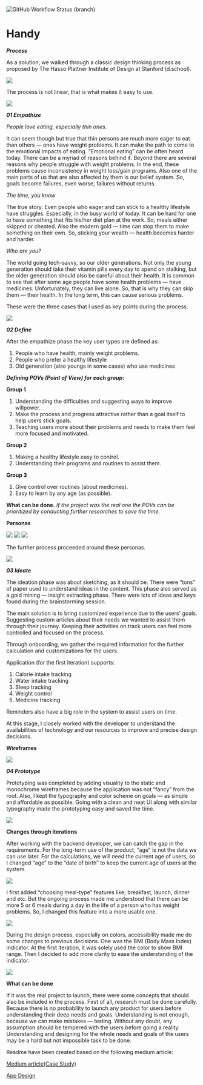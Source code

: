 ![GitHub Workflow Status (branch)](https://img.shields.io/github/workflow/status/yusubx/Handy/Flutter%20CI/master)

# Handy

***Process***

As a solution, we walked through a classic design thinking process as proposed by The Hasso Plattner Institute of Design at Stanford (d.school).

<img src="design/process.jpeg"/>

The process is not linear, that is what makes it easy to use.

<img src="design/run.jpeg"/>

***01 Empathize***

_People love eating, especially thin ones._

It can seem though but true that thin persons are much more eager to eat than others — ones have weight problems. It can make the path to come to the emotional impacts of eating. “Emotional eating” can be often heard today. There can be a myriad of reasons behind it. Beyond there are several reasons why people struggle with weight problems. In the end, these problems cause inconsistency in weight loss/gain programs. Also one of the main parts of us that are also affected by them is our belief system. So, goals become failures, even worse, failures without returns.

_The time, you know_

The true story. Even people who eager and can stick to a healthy lifestyle have struggles. Especially, in the busy world of today. It can be hard for one to have something that fits his/her diet plan at the work. So, meals either skipped or cheated. Also the modern gold — time can stop them to make something on their own. So, sticking your wealth — health becomes harder and harder.

_Who are you?_

The world going tech-savvy, so our older generations. Not only the young generation should take their vitamin pills every day to spend on stalking, but the older generation should also be careful about their health. It is common to see that after some age people have some health problems — have medicines. Unfortunately, they can live alone. So, that is why they can skip them — their health. In the long term, this can cause serious problems.

These were the three cases that I used as key points during the process.

<img src="design/empathize.jpeg"/>

***02 Define***

After the empathize phase the key user types are defined as:

1. People who have health, mainly weight problems.
2. People who prefer a healthy lifestyle
3. Old generation (also youngs in some cases) who use medicines

***Defining POVs (Point of View) for each group:***

**Group 1**

1. Understanding the difficulties and suggesting ways to improve willpower.
2. Make the process and progress attractive rather than a goal itself to help users stick goals.
3. Teaching users more about their problems and needs to make them feel more focused and motivated.

**Group 2**

1. Making a healthy lifestyle easy to control.
2. Understanding their programs and routines to assist them.

**Group 3**

1. Give control over routines (about medicines).
2. Easy to learn by any age (as possible).

**What can be done.** _If the project was the real one the POVs can be prioritized by conducting further researches to save the time._

**Personas**

<img src="design/personas1.jpeg"/>

<img src="design/personas2.jpeg"/>

<img src="design/personas3.jpeg"/>

The further process proceeded around these personas.

<img src="design/empathize-footer.jpeg"/>

***03 Ideate***

The ideation phase was about sketching, as it should be. There were “tons” of paper used to understand ideas in the content. This phase also served as a gold mining — insight extracting phase. There were lots of ideas and keys found during the brainstorming session.

The main solution is to bring customized experience due to the users' goals. Suggesting custom articles about their needs we wanted to assist them through their journey. Keeping their activities on track users can feel more controlled and focused on the process.

Through onboarding, we gather the required information for the further calculation and customizations for the users.

Application (for the first iteration) supports:

1. Calorie intake tracking
2. Water intake tracking
3. Sleep tracking
4. Weight control
5. Medicine tracking

Reminders also have a big role in the system to assist users on time.

At this stage, I closely worked with the developer to understand the availabilities of technology and our resources to improve and precise design decisions.

**Wireframes**

<img src="design/wireframes.jpeg"/>

***04 Prototype***

Prototyping was completed by adding visuality to the static and monochrome wireframes because the application was not “fancy” from the root. Also, I kept the typography and color scheme on goals — as simple and affordable as possible. Going with a clean and neat UI along with similar typography made the prototyping easy and saved the time.

<img src="design/prototype.jpeg"/>

**Changes through iterations**

After working with the backend developer, we can catch the gap in the requirements. For the long-term use of the product, “age” is not the data we can use later. For the calculations, we will need the current age of users, so I changed “age” to the “date of birth” to keep the current age of users at the system.

<img src="design/chage_through_iteration.jpeg"/>

I first added “choosing meal-type” features like; breakfast, launch, dinner and etc. But the ongoing process made me understood that there can be more 5 or 6 meals during a day in the life of a person who has weight problems. So, I changed this feature into a more usable one.

<img src="design/choose_meal_type.jpeg"/>

During the design process, especially on colors, accessibility made me do some changes to previous decisions. One was the BMI (Body Mass Index) indicator. At the first iteration, it was solely used the color to show BMI range. Then I decided to add more clarity to ease the understanding of the indicator.

<img src="design/bmi.jpeg"/>

**What can be done**

If it was the real project to launch, there were some concepts that should also be included in the process. First of all, research must be done carefully. Because there is no probability to launch any product for users before understanding their deep needs and goals. Understanding is not enough, because we can make mistakes — testing. Without any doubt, any assumption should be tempered with the users before going a reality. Understanding and designing for the whole needs and goals of the users may be a hard but not impossible task to be done.

Readme have been created based on the following medium article:

[Medium article(Case Study)](http://bit.ly/handyappcasestudy)


[App Design](http://bit.ly/handyappdesign)

